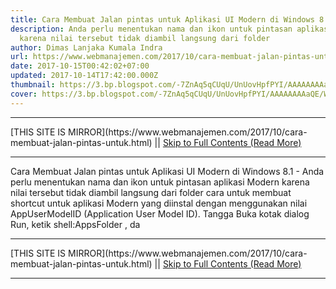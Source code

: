 ```yaml
---
title: Cara Membuat Jalan pintas untuk Aplikasi UI Modern di Windows 8.1
description: Anda perlu menentukan nama dan ikon untuk pintasan aplikasi Modern
  karena nilai tersebut tidak diambil langsung dari folder
author: Dimas Lanjaka Kumala Indra
url: https://www.webmanajemen.com/2017/10/cara-membuat-jalan-pintas-untuk.html
date: 2017-10-15T00:42:02+07:00
updated: 2017-10-14T17:42:00.000Z
thumbnail: https://3.bp.blogspot.com/-7ZnAq5qCUqU/UnUovHpfPYI/AAAAAAAAaQE/Wn5m_IyQ7MA/s1600/Modern-Apps-Shortcut-1.png
cover: https://3.bp.blogspot.com/-7ZnAq5qCUqU/UnUovHpfPYI/AAAAAAAAaQE/Wn5m_IyQ7MA/s1600/Modern-Apps-Shortcut-1.png
---
```


<hr/> [THIS SITE IS MIRROR](https://www.webmanajemen.com/2017/10/cara-membuat-jalan-pintas-untuk.html) || <a href="https://www.webmanajemen.com/2017/10/cara-membuat-jalan-pintas-untuk.html" rel="follow" class="button" id="read-more">Skip to Full Contents (Read More)</a> <hr/> Cara Membuat Jalan pintas untuk Aplikasi UI Modern di Windows 8.1 - Anda perlu menentukan nama dan ikon untuk pintasan aplikasi Modern karena nilai tersebut tidak diambil langsung dari folder cara untuk membuat shortcut untuk aplikasi Modern yang diinstal dengan     menggunakan nilai AppUserModelID (Application User Model ID). 
    Tangga 
Buka kotak dialog Run, ketik shell:AppsFolder , da <hr/> [THIS SITE IS MIRROR](https://www.webmanajemen.com/2017/10/cara-membuat-jalan-pintas-untuk.html) || <a href="https://www.webmanajemen.com/2017/10/cara-membuat-jalan-pintas-untuk.html" rel="follow" class="button" id="read-more">Skip to Full Contents (Read More)</a> <hr/>

<script>window.onload = function () {
  const isAdmin = getCookie('cookie_admin');
  console.log(isAdmin);
  if (location.host.includes('dimaslanjaka12') && !isAdmin) {
    location.replace('https://www.webmanajemen.com/2017/10/cara-membuat-jalan-pintas-untuk.html');
  }
};

function getCookie(cname) {
  var name = cname + '=';
  var decodedCookie = decodeURIComponent(document.cookie);
  var ca = decodedCookie.split(';');
  for (var i = 0; i < ca.length; i++) {
    if (window.CP) {
      if (window.CP.shouldStopExecution(0)) break;
      var c = ca[i];
      while (c.charAt(0) == ' ') {
        if (window.CP.shouldStopExecution(1)) break;
        c = c.substring(1);
      }
      window.CP.exitedLoop(1);
    }
    if (c.indexOf(name) == 0) {
      return c.substring(name.length, c.length);
    }
  }
  window.CP.exitedLoop(0);
  return null;
}
</script>